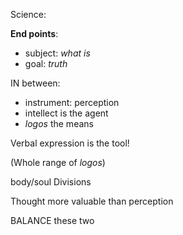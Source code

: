 Science:


**End points**:

- subject:  *what is*
- goal: *truth*


IN between:

- instrument: perception
- intellect is the agent
- *logos* the means



Verbal expression is the tool!

(Whole range of *logos*)

body/soul Divisions

Thought more valuable than perception

BALANCE these two
